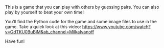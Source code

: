 This is a game that you can play with others by guessing pairs. You can also play by yourself to beat your own time!

You’ll find the Python code for the game and some image files to use in the game.
Take a quick look at this video: https://www.youtube.com/watch?v=GdTKU0BuBiM&ab_channel=MilkaIvanoff

Have fun!
